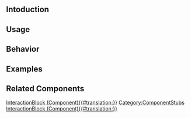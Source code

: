 <languages></languages> <translate>

## Intoduction

## Usage

## Behavior

## Examples

## Related Components

</translate>

[InteractionBlock
(Component){{#translation:}}](Category:Components{{#translation:}} "wikilink")
[Category:ComponentStubs](Category:ComponentStubs "wikilink")
[InteractionBlock
(Component){{#translation:}}](Category:Components:UIX:Interaction{{#translation:}} "wikilink")